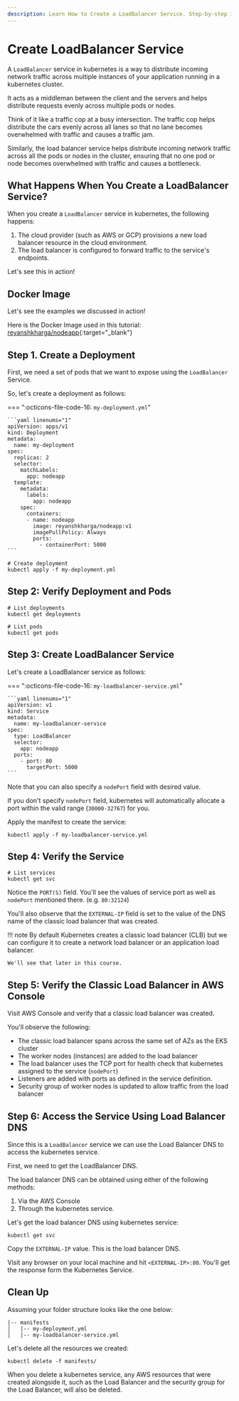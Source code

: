 ```yaml
---
description: Learn How to Create a LoadBalancer Service. Step-by-step instructions and insights on setting up LoadBalancer services in your Kubernetes environment, ensuring high availability and efficient traffic distribution for your applications.
---
```


# Create LoadBalancer Service

A `LoadBalancer` service in kubernetes is a way to distribute incoming network traffic across multiple instances of your application running in a kubernetes cluster.

It acts as a middleman between the client and the servers and helps distribute requests evenly across multiple pods or nodes.

Think of it like a traffic cop at a busy intersection. The traffic cop helps distribute the cars evenly across all lanes so that no lane becomes overwhelmed with traffic and causes a traffic jam.

Similarly, the load balancer service helps distribute incoming network traffic across all the pods or nodes in the cluster, ensuring that no one pod or node becomes overwhelmed with traffic and causes a bottleneck.


## What Happens When You Create a LoadBalancer Service?

When you create a `LoadBalancer` service in kubernetes, the following happens:

1. The cloud provider (such as AWS or GCP) provisions a new load balancer resource in the cloud environment.
2. The load balancer is configured to forward traffic to the service's endpoints.

Let's see this in action!


## Docker Image

Let's see the examples we discussed in action!

Here is the Docker Image used in this tutorial: [reyanshkharga/nodeapp]{:target="_blank"}


## Step 1. Create a Deployment

First, we need a set of pods that we want to expose using the `LoadBalancer` Service.

So, let's create a deployment as follows:

=== ":octicons-file-code-16: `my-deployment.yml`"

    ```yaml linenums="1"
    apiVersion: apps/v1
    kind: Deployment
    metadata:
      name: my-deployment
    spec:
      replicas: 2
      selector:
        matchLabels:
          app: nodeapp
      template:
        metadata:
          labels:
            app: nodeapp
        spec:
          containers:
          - name: nodeapp
            image: reyanshkharga/nodeapp:v1
            imagePullPolicy: Always
            ports:
              - containerPort: 5000
    ```

```
# Create deployment
kubectl apply -f my-deployment.yml
```


## Step 2: Verify Deployment and Pods

```
# List deployments
kubectl get deployments

# List pods
kubectl get pods
```


## Step 3: Create LoadBalancer Service

Let's create a LoadBalancer service as follows:

=== ":octicons-file-code-16: `my-loadbalancer-service.yml`"

    ```yaml linenums="1"
    apiVersion: v1
    kind: Service
    metadata:
      name: my-loadbalancer-service
    spec:
      type: LoadBalancer
      selector:
        app: nodeapp
      ports:
        - port: 80
          targetPort: 5000
    ```

Note that you can also specify a `nodePort` field with desired value.

If you don't specify `nodePort` field, kubernetes will automatically allocate a port within the valid range (`30000-32767`) for you.

Apply the manifest to create the service:

```
kubectl apply -f my-loadbalancer-service.yml
```


## Step 4: Verify the Service

```
# List services
kubectl get svc
```

Notice the `PORT(S)` field. You'll see the values of service port as well as `nodePort` mentioned there. (e.g. `80:32124`)

You'll also observe that the `EXTERNAL-IP` field is set to the value of the DNS name of the classic load balancer that was created.

!!! note
    By default Kubernetes creates a classic load balancer (CLB) but we can configure it to create a network load balancer or an application load balancer.
    
    We'll see that later in this course.


## Step 5: Verify the Classic Load Balancer in AWS Console

Visit AWS Console and verify that a classic load balancer was created.

You'll observe the following:

- The classic load balancer spans across the same set of AZs as the EKS cluster
- The worker nodes (instances) are added to the load balancer
- The load balancer uses the TCP port for health check that kubernetes assigned to the service (`nodePort`)
- Listeners are added with ports as defined in the service definition.
- Security group of worker nodes is updated to allow traffic from the load balancer


## Step 6: Access the Service Using Load Balancer DNS

Since this is a `LoadBalancer` service we can use the Load Balancer DNS to access the kubernetes service.

First, we need to get the LoadBalancer DNS.

The load balancer DNS can be obtained using either of the following methods:

1. Via the AWS Console
2. Through the kubernetes service.

Let's get the load balancer DNS using kubernetes service:

```
kubectl get svc
```

Copy the `EXTERNAL-IP` value. This is the load balancer DNS.

Visit any browser on your local machine and hit `<EXTERNAL-IP>:80`. You'll get the response form the Kubernetes Service.


## Clean Up

Assuming your folder structure looks like the one below:

```
|-- manifests
│   |-- my-deployment.yml
│   |-- my-loadbalancer-service.yml
```

Let's delete all the resources we created:

```
kubectl delete -f manifests/
```

When you delete a kubernetes service, any AWS resources that were created alongside it, such as the Load Balancer and the security group for the Load Balancer, will also be deleted.



<!-- Hyperlinks -->
[reyanshkharga/nodeapp]: https://hub.docker.com/r/reyanshkharga/nodeapp